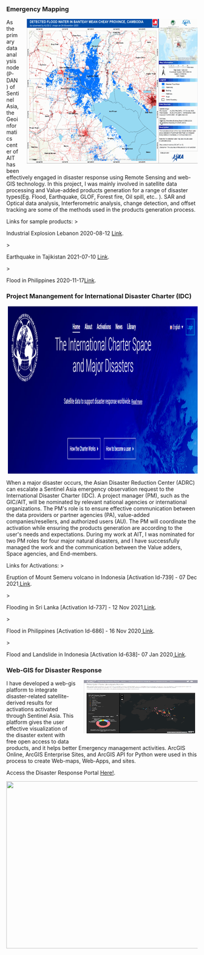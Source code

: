 <style>
img {
  float: right;
  margin: 0px 0px 15px 20px;
}
</style>

### Emergency Mapping
<p><img src="/gifs/vaps.gif" width="450" height="380">
As the primary data analysis node (P-DAN) of Sentinel Asia, the Geoinformatics center of AIT has been effectively engaged in disaster response using Remote Sensing and web-GIS technology.
In this project, I was mainly involved in satellite data processing and Value-added products generation for a range of disaster types(Eg. Flood, Earthquake, GLOF, Forest fire, Oil spill, etc.. ). SAR and Optical data analysis, Interferometric analysis, change detection, and offset tracking are some of the methods used in the products generation process. 
</p>
Links for sample products:
><p>Industrial Explosion Lebanon 2020-08-12 <a href="https://sentinel-asia.org/EO/2020/article20200808LB/Industrial_Explosion_Lebanon_ALOS2_THEOS1_20200812-s.jpg" target="_blank" rel="noopener noreferrer">Link</a>.</p>
><p> Earthquake in Tajikistan 2021-07-10 <a href="https://sentinel-asia.org/EO/2021/article20210707TJ/AIT_2021-07-10_Earthquake_in_Tajikistan_Map_Products.jpg" target="_blank">Link</a>.</p>
><p>Flood in Philippines 2020-11-17<a href="https://disasterscharter.org/image/journal/article.jpg?img_id=8321603&t=1605863234356" target="_blank" rel="noopener noreferrer">Link</a>.</p>


### Project Manangement for International Disaster Charter (IDC)
<p><img src="/images/idc_web.PNG" width="500" height="440">
When a major disaster occurs, the Asian Disaster Reduction Center (ADRC) can escalate a Sentinel Asia emergency observation request to the International Disaster Charter (IDC). A project manager (PM), such as the GIC/AIT, will be nominated by relevant national agencies or international organizations. The PM's role is to ensure effective communication between the data providers or partner agencies (PA), value-added companies/resellers, and authorized users (AU). The PM will coordinate the activation while ensuring the products generation are according to the user's needs and expectations. 
During my work at AIT, I was nominated for two PM roles for four major natural disasters, and I have successfully managed the work and the communication between the Value adders, Space agencies, and End-members. 
</p>
Links for Activations:
><p>Eruption of Mount Semeru volcano in Indonesia [Activation Id-739] - 07 Dec 2021<a href="https://disasterscharter.org/web/guest/activations/-/article/volcano-in-indonesia-activation-739-" target="_blank"> Link</a>.</p>
><p>Flooding in Sri Lanka [Activation Id-737] - 12 Nov 2021<a href="https://disasterscharter.org/web/guest/activations/-/article/flood-large-in-sri-lanka-activation-737-" target="_blank"> Link</a>.</p>
><p>Flood in Philippines [Activation Id-686] - 16 Nov 2020<a href="https://disasterscharter.org/web/guest/activations/-/article/flood-large-in-philippines-activation-686-" target="_blank"> Link</a>.</p>
><p>Flood and Landslide in Indonesia [Activation Id-638]- 07 Jan 2020<a href="https://disasterscharter.org/web/guest/activations/-/article/flood-flash-in-indonesia-activation-638-" target="_blank"> Link</a>.</p>

### Web-GIS for Disaster Response
<p>
<img src="/gifs/disaster_portal.gif" width="300" height="140"> 
I have developed a web-gis platform to integrate disaster-related satellite-derived results for activations activated through Sentinel Asia.
This platform gives the user effective visualization of the disaster extent with free open access to data products, and it helps better Emergency management activities.
ArcGIS Online, ArcGIS Enterprise Sites, and ArcGIS API for Python were used in this process to create Web-maps, Web-Apps, and sites.

<p>Access the Disaster Response Portal <a href="https://portal.geoinfo.ait.ac.th/portal/apps/sites/#/gic-ait-disaster-response-portal" target="_blank"> Here!</a>.
</p>
<p>
<img src="/gifs/disaster_portal_act.gif" width="800" height="440"> 
</p>